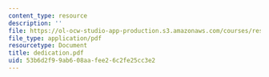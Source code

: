 ```yaml
---
content_type: resource
description: ''
file: https://ol-ocw-studio-app-production.s3.amazonaws.com/courses/res-6-001-electromagnetic-fields-and-energy-spring-2008/53b6d2f99ab608aafee26c2fe25cc3e2_dedication.pdf
file_type: application/pdf
resourcetype: Document
title: dedication.pdf
uid: 53b6d2f9-9ab6-08aa-fee2-6c2fe25cc3e2
---
```

